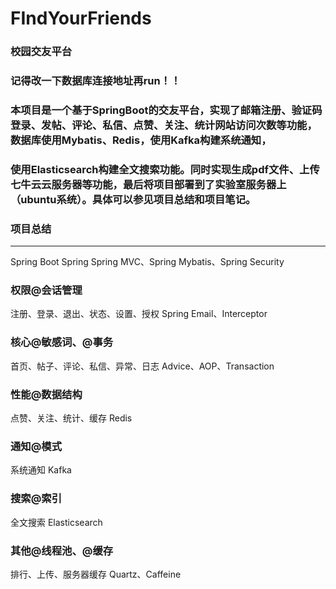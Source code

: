 # FIndYourFriends
### 校园交友平台

### 记得改一下数据库连接地址再run！！

### 本项目是一个基于SpringBoot的交友平台，实现了邮箱注册、验证码登录、发帖、评论、私信、点赞、关注、统计网站访问次数等功能，数据库使用Mybatis、Redis，使用Kafka构建系统通知，
### 使用Elasticsearch构建全文搜索功能。同时实现生成pdf文件、上传七牛云云服务器等功能，最后将项目部署到了实验室服务器上（ubuntu系统）。具体可以参见项目总结和项目笔记。

### 项目总结
---
Spring Boot
Spring
Spring MVC、Spring Mybatis、Spring Security
### 权限@会话管理
注册、登录、退出、状态、设置、授权
Spring Email、Interceptor
### 核心@敏感词、@事务
首页、帖子、评论、私信、异常、日志
Advice、AOP、Transaction
### 性能@数据结构
点赞、关注、统计、缓存
Redis
### 通知@模式
系统通知
Kafka
### 搜索@索引
全文搜索
Elasticsearch
### 其他@线程池、@缓存
排行、上传、服务器缓存
Quartz、Caffeine

